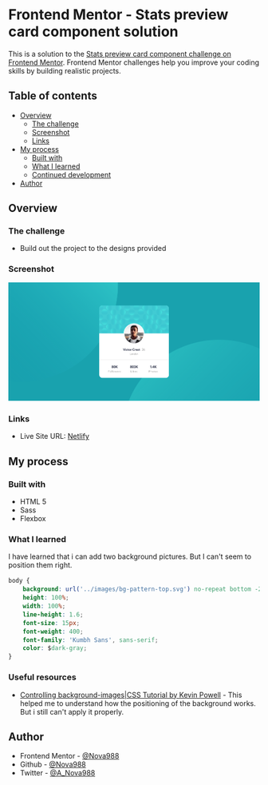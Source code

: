 # Frontend Mentor - Stats preview card component solution

This is a solution to the [Stats preview card component challenge on Frontend Mentor](https://www.frontendmentor.io/challenges/stats-preview-card-component-8JqbgoU62). Frontend Mentor challenges help you improve your coding skills by building realistic projects. 

## Table of contents

- [Overview](#overview)
  - [The challenge](#the-challenge)
  - [Screenshot](#screenshot)
  - [Links](#links)
- [My process](#my-process)
  - [Built with](#built-with)
  - [What I learned](#what-i-learned)
  - [Continued development](#continued-development)
- [Author](#author)


## Overview

### The challenge

- Build out the project to the designs provided

### Screenshot

![](./screenshot.png)

### Links
- Live Site URL: [Netlify](https://nostalgic-shannon-484570.netlify.app/)

## My process

### Built with

- HTML 5 
- Sass 
- Flexbox


### What I learned

I have learned that i can add two background pictures. But I can't seem to position them right.

```css
body {
    background: url('../images/bg-pattern-top.svg') no-repeat bottom -25% left -150%/auto, url('../images/bg-pattern-bottom.svg') no-repeat top -75% right -100%/auto $dark-cyan;
    height: 100%;
    width: 100%;
    line-height: 1.6;
    font-size: 15px;
    font-weight: 400;
    font-family: 'Kumbh Sans', sans-serif;
    color: $dark-gray;
}
```

### Useful resources

- [Controlling background-images|CSS Tutorial by Kevin Powell](https://www.youtube.com/watch?v=3T_Jy1CqH9k&list=PLqBjAvOn13jqTMQvDlqjKVI6-kQondmy0) - This helped me to understand how the positioning of the background works. But i still can't apply it properly.

## Author

- Frontend Mentor - [@Nova988](https://www.frontendmentor.io/profile/Nova988)
- Github - [@Nova988](https://github.com/Nova988)
- Twitter - [@A_Nova988](https://twitter.com/A_Nova988)

